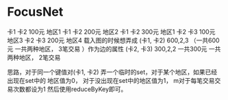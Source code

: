 # FocusNet
卡1 卡2  100元  地区1
卡1 卡2  200元  地区2
卡1 卡2  300元  地区1
卡2 卡3  100元  地区3
卡2 卡3  200元  地区4
载入图的时候想弄成
(卡1, 卡2) 600,2,3                   （一共600元  一共两种地区， 3笔交易 ）作为边的属性 
(卡2, 卡3) 300,2,2                   一共300元  一共两种地区， 2笔交易

思路，对于同一个键值对(卡1, 卡2)    弄一个临时的set，对于某个地区，如果已经出现在set中的 地区值为0， 对于没出现在set中的地区值为1， m对于每笔交易交易次数都设为1
然后使用reduceByKey即可。
